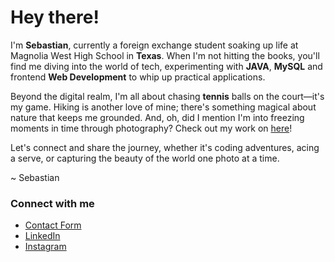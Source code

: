 # Hey there! 

I'm **Sebastian**, currently a foreign exchange student soaking up life at Magnolia West High School in **Texas**. When I'm not hitting the books, you'll find me diving into the world of tech, experimenting with **JAVA**, **MySQL** and frontend **Web Development** to whip up practical applications.

Beyond the digital realm, I'm all about chasing **tennis** balls on the court—it's my game. Hiking is another love of mine; there's something magical about nature that keeps me grounded. And, oh, did I mention I'm into freezing moments in time through photography? Check out my work on [here](https://sebastian-sonne.com/media)!

Let's connect and share the journey, whether it's coding adventures, acing a serve, or capturing the beauty of the world one photo at a time.

~ Sebastian

### Connect with me

* [Contact Form](https://sebastian-sonne.com/contact)
* [LinkedIn](https://www.linkedin.com/in/sebastian-sonne)
* [Instagram](https://instagram.com/sebastian._.sonne)

